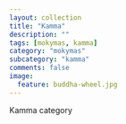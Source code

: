 ```yaml
---
layout: collection
title: "Kamma"
description: ""
tags: [mokymas, kamma]
category: "mokymas"
subcategory: "kamma"
comments: false
image:
  feature: buddha-wheel.jpg
---
```


Kamma category
